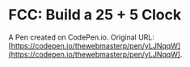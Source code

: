 # FCC: Build a 25 + 5 Clock

A Pen created on CodePen.io. Original URL: [https://codepen.io/thewebmasterp/pen/yLJNqqW](https://codepen.io/thewebmasterp/pen/yLJNqqW).


